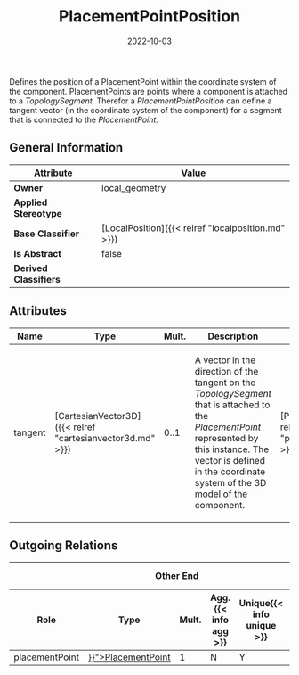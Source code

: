 ﻿---
title: PlacementPointPosition
toc: false
type: specs
date: "2022-10-03"
draft: false
specification: VEC
version: 2.0.1
documentType: "Recommendation"
elementType: Class
classes:
  - PlacementPointPosition
menu_name: vec-2.0.1
---
<p> Defines the position of a PlacementPoint within the coordinate system of the component. PlacementPoints are points where a component is attached to a <i>TopologySegment. </i>Therefor a <i>PlacementPointPosition</i> can define a tangent vector (in the coordinate system of the component) for a segment that is connected to the <i>PlacementPoint.</i>      </p>

## General Information

| Attribute               | Value |
|-------------------------|-------|
| **Owner**               | local_geometry |
| **Applied Stereotype**  |   |
| **Base Classifier**     | [LocalPosition]({{< relref "localposition.md" >}})<br/>  |
| **Is Abstract**         | false |
| **Derived Classifiers** |   |

## Attributes
|  Name  |  Type  |  Mult.  |  Description  |  Owning Classifier  |
|--------|--------|---------|---------------|--------------|
|tangent| [CartesianVector3D]({{< relref "cartesianvector3d.md" >}}) | 0..1 | <p> A vector in the direction of the tangent on the <i>TopologySegment</i> that is attached to the <i>PlacementPoint</i> represented by this instance. The vector is defined in the coordinate system of the 3D model of the component.      </p> | [PlacementPointPosition]({{< relref "placementpointposition.md" >}}) |

## Outgoing Relations
<table>
    <thead>
        <tr>
           <th colspan="6">Other End</th>
           <th colspan="1">This End</th>
           <th colspan="1">General</th>
        </tr>
        <tr>
           <th>Role</th>
           <th>Type</th>
           <th>Mult.</th>
           <th>Agg.{{< info agg >}}</th>
           <th>Unique{{< info unique >}}</th>
           <th>Ordered{{< info ordered >}}</th>
           <th>Mult.</th>
           <th>Description</th>
        </tr>
    <thead>
    <tbody>
    <tr>
        <td>placementPoint</td>
        <td><a href="{{< relref "placementpoint.md" >}}">PlacementPoint</a></td>
        <td>1</td>
        <td>N</td>
        <td>Y</td>
        <td>N</td>
        <td>0..*</td>
        <td></td>
    </tr>
    </tbody>
</table>




